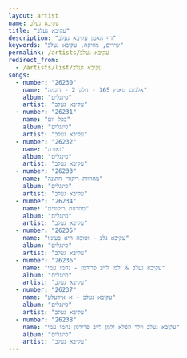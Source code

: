 ```yaml
---
layout: artist
name: עקיבא געלב
title: "עקיבא געלב"
description: "דף האמן עקיבא געלב"
keywords: "שירים, מוזיקה, עקיבא געלב"
permalink: /artists/עקיבא-געלב
redirect_from:
  - /artists/list/עקיבא געלב
songs:
  - number: "26230"
    name: "אלבום טאנץ 365 - חלק 2 - דוגמה"
    album: "סינגלים"
    artist: "עקיבא געלב"
  - number: "26231"
    name: "בכל יום"
    album: "סינגלים"
    artist: "עקיבא געלב"
  - number: "26232"
    name: "ואזכה"
    album: "סינגלים"
    artist: "עקיבא געלב"
  - number: "26233"
    name: "מחרוזת ריקודי חתונה"
    album: "סינגלים"
    artist: "עקיבא געלב"
  - number: "26234"
    name: "מחרוזת ריקודים"
    album: "סינגלים"
    artist: "עקיבא געלב"
  - number: "26235"
    name: "עקיבא גלב - וטובה היא בעיניו"
    album: "סינגלים"
    artist: "עקיבא געלב"
  - number: "26236"
    name: "עקיבא געלב & זלמן לייב פרידמן - נחמו עמי"
    album: "סינגלים"
    artist: "עקיבא געלב"
  - number: "26237"
    name: "עקיבא געלב - א אידעלע"
    album: "סינגלים"
    artist: "עקיבא געלב"
  - number: "26238"
    name: "עקיבא געלב וילד הפלא זלמן לייב פרידמן נחמו עמי"
    album: "סינגלים"
    artist: "עקיבא געלב"
---
```

